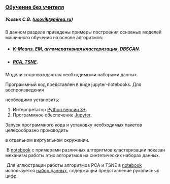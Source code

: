 ### <u>Обучение без учителя</u>

##### Усовик С.В. (usovik@mirea.ru)

В данном разделе приведены примеры построения основных моделей машинного обучения на основе алгоритмов:

- ##### [K-Means, EM, агломеративная кластеризация, DBSCAN](ClusteringAlgorithms.ipynb).

- ##### [PCA, TSNE](СlusteringPCA.ipynb).

Модели сопровождаются необходимыми наборами данных. 

Программный код представлен в виде jupyter-notebooks. Для воспроизведения

необходимо установить:

1. Интерпретатор [Python версии 3+](https://www.python.org/).
2. Программное обеспечение [Jupyter](https://jupyter.org/).

Запуск программного кода и установку необходимых пакетов целесообразно производить 

в отдельном виртуальном окружении.

​	В [notebook](ClusteringAlgorithms.ipynb) с примерами различных алгоритмов кластеризации показан механизм работы этих алгоритмов на синтетических наборах данных.

​	Для иллюстрации работы алгоритмов PCA и TSNE в [notebook](СlusteringPCA.ipynb) используется [набор данных](Practice/datasets/mnist.csv), содержащий представление рукописных цифр.
